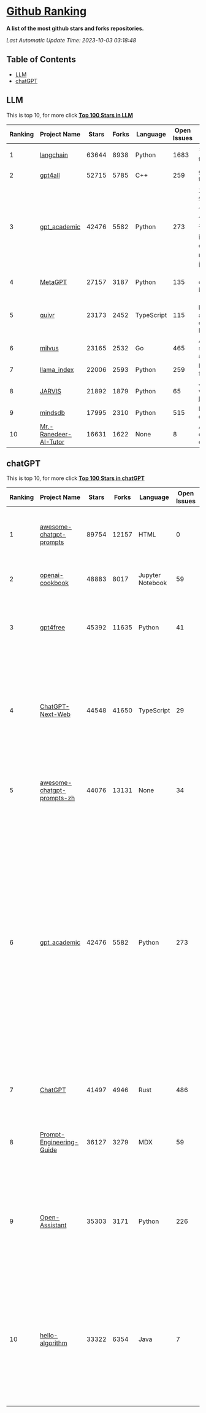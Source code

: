 [Github Ranking](./README.md)
==========

**A list of the most github stars and forks repositories.**

*Last Automatic Update Time: 2023-10-03 03:18:48*

## Table of Contents
 * [LLM](#LLM)
 * [chatGPT](#chatGPT)

## LLM

This is top 10, for more click **[Top 100 Stars in LLM](Top100/LLM.md)**

| Ranking | Project Name | Stars | Forks | Language | Open Issues | Description | Last Commit |
| ------- | ------------ | ----- | ----- | -------- | ----------- | ----------- | ----------- |
| 1 | [langchain](https://github.com/langchain-ai/langchain) | 63644 | 8938 | Python | 1683 | ⚡ Building applications with LLMs through composability ⚡ | 2023-10-03T03:13:28Z |
| 2 | [gpt4all](https://github.com/nomic-ai/gpt4all) | 52715 | 5785 | C++ | 259 | gpt4all: open-source LLM chatbots that you can run anywhere | 2023-10-02T15:35:38Z |
| 3 | [gpt_academic](https://github.com/binary-husky/gpt_academic) | 42476 | 5582 | Python | 273 | 为ChatGPT/GLM提供实用化交互界面，特别优化论文阅读/润色/写作体验，模块化设计，支持自定义快捷按钮&函数插件，支持Python和C++等项目剖析&自译解功能，PDF/LaTex论文翻译&总结功能，支持并行问询多种LLM模型，支持chatglm2等本地模型。兼容文心一言, moss, llama2, rwkv, claude2, 通义千问, 书生, 讯飞星火等。 | 2023-10-02T06:24:12Z |
| 4 | [MetaGPT](https://github.com/geekan/MetaGPT) | 27157 | 3187 | Python | 135 | 🌟 The Multi-Agent Framework: Given one line Requirement, return PRD, Design, Tasks, Repo | 2023-10-02T23:36:39Z |
| 5 | [quivr](https://github.com/StanGirard/quivr) | 23173 | 2452 | TypeScript | 115 | 🧠 Your Second Brain supercharged by Generative AI 🧠 Dump all your files and chat with your personal assistant on your files & more using GPT 3.5/4, Private, Anthropic, VertexAI, LLMs... | 2023-10-02T15:28:47Z |
| 6 | [milvus](https://github.com/milvus-io/milvus) | 23165 | 2532 | Go | 465 | A cloud-native vector database, storage for next generation AI applications | 2023-10-02T14:52:19Z |
| 7 | [llama_index](https://github.com/run-llama/llama_index) | 22006 | 2593 | Python | 259 | LlamaIndex (GPT Index) is a data framework for your LLM applications | 2023-10-03T01:23:54Z |
| 8 | [JARVIS](https://github.com/microsoft/JARVIS) | 21892 | 1879 | Python | 65 | JARVIS, a system to connect LLMs with ML community. Paper: https://arxiv.org/pdf/2303.17580.pdf | 2023-09-10T05:50:43Z |
| 9 | [mindsdb](https://github.com/mindsdb/mindsdb) | 17995 | 2310 | Python | 515 | MindsDB connects AI models to databases. | 2023-10-02T22:07:08Z |
| 10 | [Mr.-Ranedeer-AI-Tutor](https://github.com/JushBJJ/Mr.-Ranedeer-AI-Tutor) | 16631 | 1622 | None | 8 | A GPT-4 AI Tutor Prompt for customizable personalized learning experiences. | 2023-08-31T05:52:22Z |


## chatGPT

This is top 10, for more click **[Top 100 Stars in chatGPT](Top100/chatGPT.md)**

| Ranking | Project Name | Stars | Forks | Language | Open Issues | Description | Last Commit |
| ------- | ------------ | ----- | ----- | -------- | ----------- | ----------- | ----------- |
| 1 | [awesome-chatgpt-prompts](https://github.com/f/awesome-chatgpt-prompts) | 89754 | 12157 | HTML | 0 | This repo includes ChatGPT prompt curation to use ChatGPT better. | 2023-10-02T06:28:30Z |
| 2 | [openai-cookbook](https://github.com/openai/openai-cookbook) | 48883 | 8017 | Jupyter Notebook | 59 | Examples and guides for using the OpenAI API | 2023-10-03T02:07:26Z |
| 3 | [gpt4free](https://github.com/xtekky/gpt4free) | 45392 | 11635 | Python | 41 | The official gpt4free repository \| various collection of powerful language models | 2023-10-02T20:44:17Z |
| 4 | [ChatGPT-Next-Web](https://github.com/Yidadaa/ChatGPT-Next-Web) | 44548 | 41650 | TypeScript | 29 | A well-designed cross-platform ChatGPT UI (Web / PWA / Linux / Win / MacOS). 一键拥有你自己的跨平台 ChatGPT 应用。 | 2023-10-03T02:12:58Z |
| 5 | [awesome-chatgpt-prompts-zh](https://github.com/PlexPt/awesome-chatgpt-prompts-zh) | 44076 | 13131 | None | 34 | ChatGPT 中文调教指南。各种场景使用指南。学习怎么让它听你的话。 | 2023-08-08T04:36:57Z |
| 6 | [gpt_academic](https://github.com/binary-husky/gpt_academic) | 42476 | 5582 | Python | 273 | 为ChatGPT/GLM提供实用化交互界面，特别优化论文阅读/润色/写作体验，模块化设计，支持自定义快捷按钮&函数插件，支持Python和C++等项目剖析&自译解功能，PDF/LaTex论文翻译&总结功能，支持并行问询多种LLM模型，支持chatglm2等本地模型。兼容文心一言, moss, llama2, rwkv, claude2, 通义千问, 书生, 讯飞星火等。 | 2023-10-02T06:24:12Z |
| 7 | [ChatGPT](https://github.com/lencx/ChatGPT) | 41497 | 4946 | Rust | 486 | 🔮 ChatGPT Desktop Application (Mac, Windows and Linux) | 2023-09-22T05:42:31Z |
| 8 | [Prompt-Engineering-Guide](https://github.com/dair-ai/Prompt-Engineering-Guide) | 36127 | 3279 | MDX | 59 | 🐙 Guides, papers, lecture, notebooks and resources for prompt engineering | 2023-10-01T15:35:42Z |
| 9 | [Open-Assistant](https://github.com/LAION-AI/Open-Assistant) | 35303 | 3171 | Python | 226 | OpenAssistant is a chat-based assistant that understands tasks, can interact with third-party systems, and retrieve information dynamically to do so. | 2023-10-02T19:19:04Z |
| 10 | [hello-algorithm](https://github.com/geekxh/hello-algorithm) | 33322 | 6354 | Java | 7 | 🌍 针对小白的算法训练 \| 包括四部分：①.大厂面经 ②.力扣图解  ③.千本开源电子书 ④.百张技术思维导图（项目花了上百小时，希望可以点 star 支持，🌹感谢~）推荐免费ChatGPT使用网站 | 2023-06-13T04:13:17Z |

